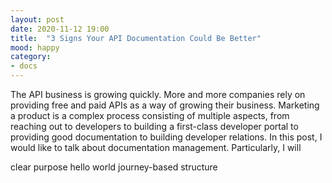 ```yaml
---
layout: post
date: 2020-11-12 19:00
title:  "3 Signs Your API Documentation Could Be Better"
mood: happy
category: 
- docs
---
```


The API business is growing quickly. More and more companies rely on providing free and paid APIs as a way of growing their business. Marketing a product is a complex process consisting of multiple aspects, from reaching out to developers to building a first-class developer portal to providing good documentation to building developer relations. In this post, I would like to talk about documentation management. Particularly, I will 


clear purpose
hello world
journey-based structure